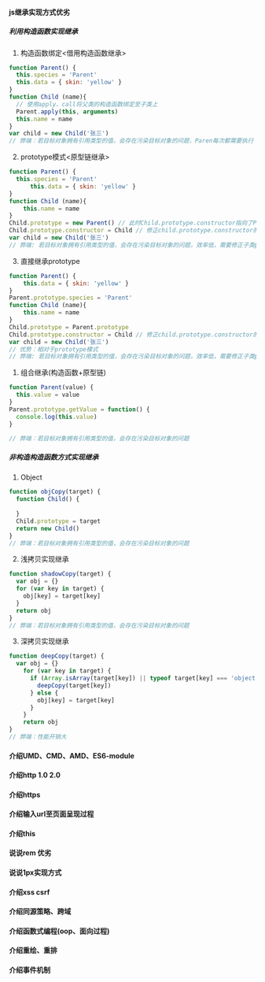 #### js继承实现方式优劣
##### 利用构造函数实现继承
1. 构造函数绑定<借用构造函数继承>
```javascript
function Parent() {
  this.species = 'Parent'
  this.data = { skin: 'yellow' }
}
function Child (name){
  // 使用apply、call将父类的构造函数绑定至子类上
  Parent.apply(this, arguments)
  this.name = name
}
var child = new Child('张三')
// 弊端：若目标对象拥有引用类型的值，会存在污染目标对象的问题，Paren每次都需要执行
```
2. prototype模式<原型链继承>
```javascript
function Parent() {
  this.species = 'Parent'
      this.data = { skin: 'yellow' }
}
function Child (name){
    this.name = name
}
Child.prototype = new Parent() // 此时Child.prototype.constructor指向了Parent
Child.prototype.constructor = Child // 修正child.prototype.constructor的指向
var child = new Child('张三')
// 弊端: 若目标对象拥有引用类型的值，会存在污染目标对象的问题，效率低，需要修正子类prototype.constructor指向和建立Parent实例
```
3. 直接继承prototype
```javascript
function Parent() {
    this.data = { skin: 'yellow' }
}
Parent.prototype.species = 'Parent'
function Child (name){
    this.name = name
}
Child.prototype = Parent.prototype
Child.prototype.constructor = Child // 修正child.prototype.constructor的指向
var child = new Child('张三')
// 优势：相对于prototype模式
// 弊端: 若目标对象拥有引用类型的值，会存在污染目标对象的问题，效率低，需要修正子类prototype.constructor指向和建立Parent实例
```
1. 组合继承(构造函数+原型链)
```javascript
function Parent(value) {
  this.value = value
}
Parent.prototype.getValue = function() {
  console.log(this.value)
}

// 弊端：若目标对象拥有引用类型的值，会存在污染目标对象的问题
```

##### 非构造构造函数方式实现继承
1. Object
```javascript
function objCopy(target) {
  function Child() {
    
  }
  Child.prototype = target
  return new Child()
}
// 弊端：若目标对象拥有引用类型的值，会存在污染目标对象的问题
```
2. 浅拷贝实现继承
```javascript
function shadowCopy(target) {
  var obj = {}
  for (var key in target) {
    obj[key] = target[key]
  }
  return obj
}
// 弊端：若目标对象拥有引用类型的值，会存在污染目标对象的问题
```
3. 深拷贝实现继承
```javascript
function deepCopy(target) {
  var obj = {}
    for (var key in target) {
      if (Array.isArray(target[key]) || typeof target[key] === 'object') {
        deepCopy(target[key])
      } else {
        obj[key] = target[key]
      }
    }
    return obj
}
// 弊端：性能开销大
```
#### 介绍UMD、CMD、AMD、ES6-module
#### 介绍http 1.0 2.0
#### 介绍https
#### 介绍输入url至页面呈现过程
#### 介绍this
#### 说说rem 优劣
#### 说说1px实现方式
#### 介绍xss csrf
#### 介绍同源策略、跨域
#### 介绍函数式编程(oop、面向过程)
#### 介绍重绘、重排
#### 介绍事件机制

```javascript
```

